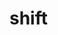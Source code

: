 # shift

<!-- TODO-START
TODO: Fill short description here.

## Type signature

TODO: Fill type signature down below.

```
any ⇒ any
```

## Examples

TODO: List at least one example down below.

```javascript
shift(); // ⇒ TODO
```

## Questions

TODO: List questions that may this function answers.
TODO-END -->
